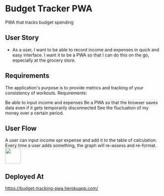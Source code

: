 # Budget Tracker PWA
PWA that tracks budget spending

## User Story

* As a user, I want to be able to record income and expenses in quick and easy interface. I want it to be a PWA so that I can do this on the go, especially at the grocery store.


## Requirements

The application's purpose is to provide metrics and tracking of your consistency of workouts.
Requirements:

   Be able to input income and expenses
   Be a PWA so that the browser saves data even if it gets temporarily disconnected
   See the fluctuation of my money over a certain period.

## User Flow

A user can input income opr expense and add it to the table of calculation. Every time a user adds something, the graph will re-assess and re-format.
  <img src="Develop/public/assets/css/Screen Shot 2020-12-03 at 4.20.27 PM.png" style=" width:50px ; height:50px " />


## Deployed At

https://budget-tracking-pwa.herokuapp.com/
